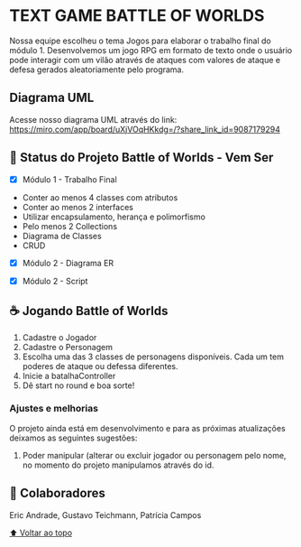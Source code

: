 # TEXT GAME BATTLE OF WORLDS

Nossa equipe escolheu o tema Jogos para 
elaborar o trabalho 
final do módulo 1.
Desenvolvemos um jogo RPG em formato de texto
onde o usuário pode interagir com um vilão através 
de ataques com valores de ataque e defesa 
gerados aleatoriamente pelo programa.
<br>
## Diagrama UML
Acesse nosso diagrama UML através do link: https://miro.com/app/board/uXjVOqHKkdg=/?share_link_id=9087179294



## 🚀 Status do Projeto Battle of Worlds - Vem Ser

- [x] Módulo 1 - Trabalho Final
- Conter ao menos 4 classes com atributos
- Conter ao menos 2 interfaces
- Utilizar encapsulamento, herança e polimorfismo
- Pelo menos 2 Collections
- Diagrama de Classes
- CRUD
- [x] Módulo 2 - Diagrama ER
- [x] Módulo 2 - Script

  
## ☕ Jogando Battle of Worlds

1. Cadastre o Jogador
2. Cadastre o Personagem
3. Escolha uma das 3 classes de personagens disponíveis.
Cada um tem poderes de ataque ou defessa diferentes.
4. Inicie a batalhaController
5. Dê start no round e boa sorte!

  
### Ajustes e melhorias

O projeto ainda está em desenvolvimento e para as próximas atualizações deixamos as seguintes sugestões:

1. Poder manipular  (alterar ou excluir jogador ou
personagem pelo nome, no momento do projeto
manipulamos através do id.



## 🤝 Colaboradores

Eric Andrade, 
Gustavo Teichmann, 
Patrícia Campos


[⬆ Voltar ao topo](#nome-do-projeto)<br>
